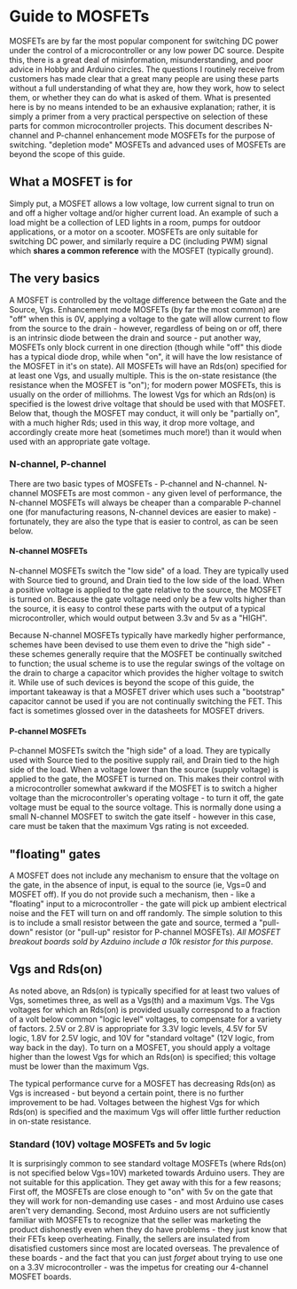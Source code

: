 # Guide to MOSFETs
MOSFETs are by far the most popular component for switching DC power under the control of a microcontroller or any low power DC source. Despite this, there is a great deal of misinformation, misunderstanding, and poor advice in Hobby and Arduino circles. The questions I routinely receive from customers has made clear that a great many people are using these parts without a full understanding of what they are, how they work, how to select them, or whether they can do what is asked of them. What is presented here is by no means intended to be an exhausive explanation; rather, it is simply a primer from a very practical perspective on selection of these parts for common microcontroller projects. This document describes N-channel and P-channel enhancement mode MOSFETs for the purpose of switching. "depletion mode" MOSFETs and advanced uses of MOSFETs are beyond the scope of this guide.

## What a MOSFET is for
Simply put, a MOSFET allows a low voltage, low current signal to trun on and off a higher voltage and/or higher current load. An example of such a load might be a collection of LED lights in a room, pumps for outdoor applications, or a motor on a scooter. MOSFETs are only suitable for switching DC power, and similarly require a DC (including PWM) signal which **shares a common reference** with the MOSFET (typically ground). 

## The very basics
A MOSFET is controlled by the voltage difference between the Gate and the Source, Vgs. Enhancement mode MOSFETs (by far the most common) are "off" when this is 0V, applying a voltage to the gate will allow current to flow from the source to the drain - however, regardless of being on or off, there is an intrinsic diode between the drain and source - put another way, MOSFETs only block current in one direction (though while "off" this diode has a typical diode drop, while when "on", it will have the low resistance of the MOSFET in it's on state).  All MOSFETs will have an Rds(on) specified for at least one Vgs, and usually multiple. This is the on-state resistance (the resistance when the MOSFET is "on"); for modern power MOSFETs, this is usually on the order of milliohms. The lowest Vgs for which an Rds(on) is specified is the lowest drive voltage that should be used with that MOSFET. Below that, though the MOSFET may conduct, it will only be "partially on", with a much higher Rds; used in this way, it drop more voltage, and accordingly create more heat (sometimes much more!) than it would when used with an appropriate gate voltage. 

### N-channel, P-channel
There are two basic types of MOSFETs - P-channel and N-channel. N-channel MOSFETs are most common - any given level of performance, the N-channel MOSFETs will always be cheaper than a comparable P-channel one (for manufacturing reasons, N-channel devices are easier to make) - fortunately, they are also the type that is easier to control, as can be seen below. 

#### N-channel MOSFETs
N-channel MOSFETs switch the "low side" of a load. They are typically used with Source tied to ground, and Drain tied to the low side of the load. When a positive voltage is applied to the gate relative to the source, the MOSFET is turned on. Because the gate voltage need only be a few volts higher than the source, it is easy to control these parts with the output of a typical microcontroller, which would output between 3.3v and 5v as a "HIGH".

Because N-channel MOSFETs typically have markedly higher performance, schemes have been devised to use them even to drive the "high side" - these schemes generally require that the MOSFET be continually switched to function; the usual scheme is to use the regular swings of the voltage on the drain to charge a capacitor which provides the higher voltage to switch it. While use of such devices is beyond the scope of this guide, the important takeaway is that a MOSFET driver which uses such a "bootstrap" capacitor cannot be used if you are not continually switching the FET. This fact is sometimes glossed over in the datasheets for MOSFET drivers.

#### P-channel MOSFETs
P-channel MOSFETs switch the "high side" of a load. They are typically used with Source tied to the positive supply rail, and Drain tied to the high side of the load. When a voltage lower than the source (supply voltage) is applied to the gate, the MOSFET is turned on. This makes their control with a microcontroller somewhat awkward if the MOSFET is to switch a higher voltage than the microcontroller's operating voltage - to turn it off, the gate voltage must be equal to the source voltage. This is normally done using a small N-channel MOSFET to switch the gate itself - however in this case, care must be taken that the maximum Vgs rating is not exceeded.

## "floating" gates
A MOSFET does not include any mechanism to ensure that the voltage on the gate, in the absence of input, is equal to the source (ie, Vgs=0 and MOSFET off). If you do not provide such a mechanism, then - like a "floating" input to a microcontroller - the gate will pick up ambient electrical noise and the FET will turn on and off randomly. The simple solution to this is to include a small resistor between the gate and source, termed a "pull-down" resistor (or "pull-up" resistor for P-channel MOSFETs). *All MOSFET breakout boards sold by Azduino include a 10k resistor for this purpose*.

## Vgs and Rds(on)
As noted above, an Rds(on) is typically specified for at least two values of Vgs, sometimes three, as well as a Vgs(th) and a maximum Vgs. The Vgs voltages for which an Rds(on) is provided usually correspond to a fraction of a volt below common "logic level" voltages, to compensate for a variety of factors. 2.5V or 2.8V is appropriate for 3.3V logic levels, 4.5V for 5V logic, 1.8V for 2.5V logic, and 10V for "standard voltage" (12V logic, from way back in the day). To turn on a MOSFET, you should apply a voltage higher than the lowest Vgs for which an Rds(on) is specified; this voltage must be lower than the maximum Vgs. 

The typical performance curve for a MOSFET has decreasing Rds(on) as Vgs is increased - but beyond a certain point, there is no further improvement to be had. Voltages between the highest Vgs for which Rds(on) is specified and the maximum Vgs will offer little further reduction in on-state resistance. 

### Standard (10V) voltage MOSFETs and 5v logic
It is surprisingly common to see standard voltage MOSFETs (where Rds(on) is not specified below Vgs=10V) marketed towards Arduino users. They are not suitable for this application. They get away with this for a few reasons; First off, the MOSFETs are close enough to "on" with 5v on the gate that they will work for non-demanding use cases - and most Arduino use cases aren't very demanding. Second, most Arduino users are not sufficiently familiar with MOSFETs to recognize that the seller was marketing the product dishonestly even when they do have problems - they just know that their FETs keep overheating. Finally, the sellers are insulated from disatisfied customers since most are located overseas. The prevalence of these boards - and the fact that you can just *forget* about trying to use one on a 3.3V microcontroller - was the impetus for creating our 4-channel MOSFET boards.

